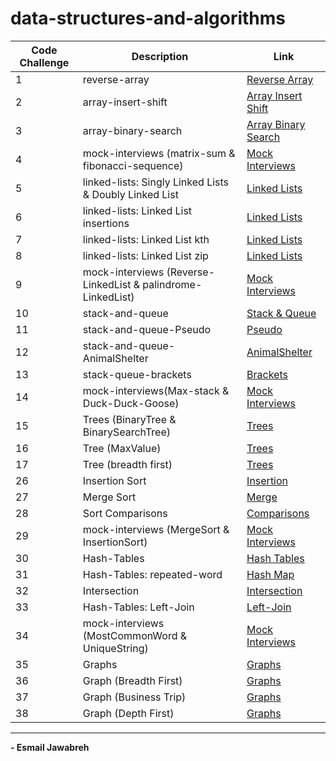 # data-structures-and-algorithms

| Code Challenge | Description                                                  |  Link                                          |
| -------------- | ------------                                                 | ----------------                               |
|       1        | reverse-array                                                | [Reverse Array](./CC/reverseArray/)            |
|       2        | array-insert-shift                                           | [Array Insert Shift](./CC/arrayInsertShift/)   |
|       3        | array-binary-search                                          | [Array Binary Search](./CC/arrayBinarySearch/) | 
|       4        | mock-interviews (matrix-sum & fibonacci-sequence)            | [Mock Interviews](./CC/Mock_Interviews/CC04/)  |
|       5        | linked-lists: Singly Linked Lists & Doubly Linked List       | [Linked Lists](./CC/linkedLists/)              |
|       6        | linked-lists: Linked List insertions                         | [Linked Lists](./CC/linkedLists/)              |
|       7        | linked-lists: Linked List kth                                | [Linked Lists](./CC/linkedLists/)              |
|       8        | linked-lists: Linked List zip                                | [Linked Lists](./CC/linkedLists/)              |
|       9        | mock-interviews (Reverse-LinkedList & palindrome-LinkedList) | [Mock Interviews](./CC/Mock_Interviews/CC09/)  |
|       10       | stack-and-queue                                              | [Stack & Queue](./CC/stack_and_queue/)         | 
|       11       | stack-and-queue-Pseudo                                       | [Pseudo](./CC/stack_and_queue/)                |
|       12       | stack-and-queue-AnimalShelter                                | [AnimalShelter](./CC/stack_and_queue/)         |
|       13       | stack-queue-brackets                                         | [Brackets](./CC/stack_and_queue/)              |
|       14       | mock-interviews(Max-stack & Duck-Duck-Goose)                 | [Mock Interviews](./CC/Mock_Interviews/CC14/)  |
|       15       | Trees (BinaryTree & BinarySearchTree)                        | [Trees](./CC/trees/)                           |
|       16       | Tree (MaxValue)                                              | [Trees](./CC/trees/)                           |
|       17       | Tree (breadth first)                                         | [Trees](./CC/trees/)                           |
|       26       | Insertion Sort                                               | [Insertion](./CC/sorting/Insertion)            |
|       27       | Merge Sort                                                   | [Merge](./CC/sorting/Merge/)                   |
|       28       | Sort Comparisons                                             | [Comparisons](./CC/sorting/Comparisons/)       |
|       29       | mock-interviews (MergeSort & InsertionSort)                  | [Mock Interviews](./CC/Mock_Interviews/CC29/)  |
|       30       | Hash-Tables                                                  | [Hash Tables](./CC/hashTables/)                |
|       31       | Hash-Tables: repeated-word                                   | [Hash Map](./CC/hashTables/)                   |
|       32       | Intersection                                                 | [Intersection](./CC/hashTables/)               |
|       33       | Hash-Tables: Left-Join                                       | [Left-Join](./CC/hashTables/)                  |
|       34       | mock-interviews (MostCommonWord & UniqueString)              | [Mock Interviews](./CC/Mock_Interviews/CC34/)  |
|       35       | Graphs                                                       | [Graphs](./CC/graphs/)                         |
|       36       | Graph (Breadth First)                                        | [Graphs](./CC/graphs/)                         |
|       37       | Graph (Business Trip)                                        | [Graphs](./CC/graphs/)                         |
|       38       | Graph (Depth First)                                          | [Graphs](./CC/graphs/)                         |

---

**- Esmail Jawabreh**